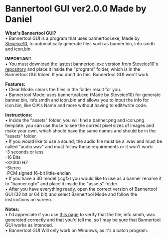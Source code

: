 <h1>Bannertool GUI ver2.0.0 Made by Daniel</h1>

<b>What's Bannertool GUI?</b>
<br>• Bannertool GUI is a program that uses bannertool.exe, Made by [Steveice10](https://github.com/Steveice10), to automatically generate files such as banner.bin, info.smdh and icon.bin.

<b>IMPORTANT</b>
<br>• You must download the lastest bannertool.exe version from Steveice10's [repository](https://github.com/Steveice10/bannertool/releases) and place it inside the "program" folder, which is in the Bannertool GUI folder. If you don't do this, Bannertool GUI won't work.

<b>Features:</b>
<br>• Clear Mode: clears the files in the folder result for you. 
<br>• Bannertool Mode: uses bannertool.exe (Made by Steveice10) for generate banner.bin, info.smdh and icon.bin and allows you to input the info for icon.bin, like CIA's Name and more without having to edit/write code.

<b>Instructions:</b>
<br>• Inside the "assets" folder, you will find a banner.png and icon.png template. you can use those to see the correct pixel sizes of images and make your own, which should have the same names and should be in the "assets" folder. 
<br>• If you would like to use a sound, the audio file must be a .wav and must be called "audio.wav" and must follow these requirements or it won't work: 
<br> -3 seconds or less 
<br> -16 Bits 
<br> -32000 HZ 
<br> -Stereo 
<br> -PCM signed 16-bit little-endian 
<br>• If you have a 3D model (.cgfx) you would like to use as a banner rename it to "banner.cgfx" and place it inside the "assets" folder. 
<br>• After you have everything ready, open the correct version of Bannertool GUI (32 bit or 64 bit) and select Bannertool Mode and follow the instructions on screen.

<b>Notes: </b>
<br>• I'd appreciate if you use [this page](http://usuaris.tinet.cat/mark/smdh_creator/) to verify that the file, info.smdh, was generated correctly and that you'd tell me, so I may be sure that Bannertool GUI works as intended. 
<br>• Bannertool GUI Will only work on Windows, as it's a batch program. 
